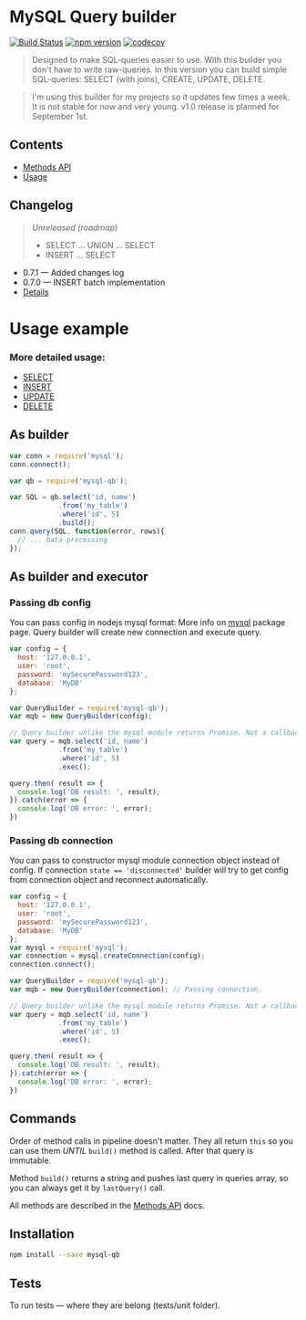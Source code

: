# MySQL Query builder
[![Build Status](https://travis-ci.org/niklucky/mysql-query-builder.svg?branch=master)](https://travis-ci.org/niklucky/mysql-query-builder)
[![npm version](https://img.shields.io/npm/v/mysql-qb.svg)](https://www.npmjs.com/package/mysql-qb)
[![codecov](https://codecov.io/gh/niklucky/mysql-query-builder/branch/master/graph/badge.svg)](https://codecov.io/gh/niklucky/mysql-query-builder)

> Designed to make SQL-queries easier to use. With this builder you don't have to write raw-queries.
In this version you can build simple SQL-queries:
SELECT (with joins), CREATE, UPDATE, DELETE.

> I'm using this builder for my projects so it updates few times a week. It is not stable for now and very young. v1.0 release is planned for September 1st.

## Contents
* [Methods API](https://github.com/niklucky/mysql-query-builder/tree/master/docs/METHODS.md)
* [Usage](https://github.com/niklucky/mysql-query-builder/tree/master/docs/USAGE.md)

## Changelog

> *Unreleased (roadmap)*
> * SELECT ... UNION ... SELECT
> * INSERT ... SELECT


* 0.7.1 — Added changes log
* 0.7.0 — INSERT batch implementation
* [Details](https://github.com/niklucky/mysql-query-builder/tree/master/CHANGELOG.md)

# Usage example
### More detailed usage:
* [SELECT](https://github.com/niklucky/mysql-query-builder/tree/master/docs/usage/SELECT.md)
* [INSERT](https://github.com/niklucky/mysql-query-builder/tree/master/docs/usage/INSERT.md)
* [UPDATE](https://github.com/niklucky/mysql-query-builder/tree/master/docs/usage/UPDATE.md)
* [DELETE](https://github.com/niklucky/mysql-query-builder/tree/master/docs/usage/DELETE.md)

## As builder
```javascript
var conn = require('mysql');
conn.connect();

var qb = require('mysql-qb');

var SQL = qb.select('id, name')
            .from('my_table')
            .where('id', 5)
            .build();
conn.query(SQL, function(error, rows){
  // ... Data processing
});
```

## As builder and executor
### Passing db config
You can pass config in nodejs mysql format:
More info on [mysql](https://github.com/niklucky/mysql-query-builder/tree/master/docs/METHODS.md) package page.
Query builder will create new connection and execute query.
```javascript
var config = {
  host: '127.0.0.1',
  user: 'root',
  password: 'mySecurePassword123',
  database: 'MyDB'
};

var QueryBuilder = require('mysql-qb');
var mqb = new QueryBuilder(config);

// Query builder unlike the mysql module returns Promise. Not a callback
var query = mqb.select('id, name')
            .from('my_table')
            .where('id', 5)
            .exec();

query.then( result => {
  console.log('DB result: ', result);
}).catch(error => {
  console.log('DB error: ', error);
})
```
### Passing db connection
You can pass to constructor mysql module connection object instead of config.
If connection `state == 'disconnected'` builder will try to get config from connection object and reconnect automatically.

```javascript
var config = {
  host: '127.0.0.1',
  user: 'root',
  password: 'mySecurePassword123',
  database: 'MyDB'
};
var mysql = require('mysql');
var connection = mysql.createConnection(config);
connection.connect();

var QueryBuilder = require('mysql-qb');
var mqb = new QueryBuilder(connection); // Passing connection.

// Query builder unlike the mysql module returns Promise. Not a callback
var query = mqb.select('id, name')
            .from('my_table')
            .where('id', 5)
            .exec();

query.then( result => {
  console.log('DB result: ', result);
}).catch(error => {
  console.log('DB error: ', error);
})
```

## Commands
Order of method calls in pipeline doesn't matter. They all return `this` so you can use them *UNTIL* `build()` method is called. After that query is immutable.

Method `build()` returns a string and pushes last query in queries array, so you can always get it by `lastQuery()` call.

All methods are described in the [Methods API](https://github.com/niklucky/mysql-query-builder/tree/master/docs/METHODS.md) docs.

## Installation
```bash
npm install --save mysql-qb
```

## Tests
To run tests — where they are belong (tests/unit folder).
